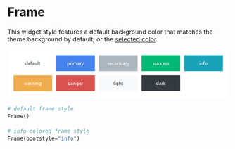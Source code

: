 # Frame

This widget style features a default background color that matches the theme
background by default, or the [selected color](index.md#colors).

![frame](../assets/widget-styles/frame.png)

```python
# default frame style
Frame()

# info colored frame style
Frame(bootstyle="info")
```